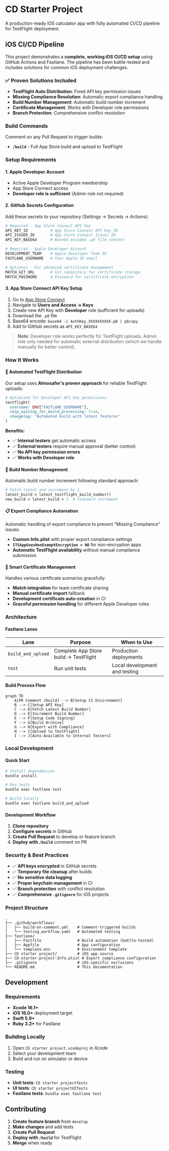 # CD Starter Project

A production-ready iOS calculator app with fully automated CI/CD pipeline for TestFlight deployment.

## iOS CI/CD Pipeline

This project demonstrates a **complete, working iOS CI/CD setup** using GitHub Actions and Fastlane. The pipeline has been battle-tested and includes solutions for common iOS deployment challenges.

### ✅ **Proven Solutions Included**

- **TestFlight Auto Distribution**: Fixed API key permission issues
- **Missing Compliance Resolution**: Automatic export compliance handling
- **Build Number Management**: Automatic build number increment
- **Certificate Management**: Works with Developer role permissions
- **Branch Protection**: Comprehensive conflict resolution

### Build Commands

Comment on any Pull Request to trigger builds:

- **`/build`** - Full App Store build and upload to TestFlight

### Setup Requirements

#### 1. Apple Developer Account
- Active Apple Developer Program membership
- App Store Connect access
- **Developer role is sufficient** (Admin role not required)

#### 2. GitHub Secrets Configuration

Add these secrets to your repository (Settings → Secrets → Actions):

```bash
# Required - App Store Connect API Key
API_KEY_ID          # App Store Connect API Key ID
API_ISSUER_ID       # App Store Connect Issuer ID  
API_KEY_BASE64      # Base64 encoded .p8 file content

# Required - Apple Developer Account  
DEVELOPMENT_TEAM    # Apple Developer Team ID
FASTLANE_USERNAME   # Your Apple ID email

# Optional - For advanced certificate management
MATCH_GIT_URL       # Git repository for certificate storage
MATCH_PASSWORD      # Password for certificate encryption
```

#### 3. App Store Connect API Key Setup

1. Go to [App Store Connect](https://appstoreconnect.apple.com)
2. Navigate to **Users and Access → Keys**
3. Create new API Key with **Developer** role (sufficient for uploads)
4. Download the `.p8` file
5. Base64 encode: `base64 -i AuthKey_XXXXXXXXXX.p8 | pbcopy`
6. Add to GitHub secrets as `API_KEY_BASE64`

> **Note**: Developer role works perfectly for TestFlight uploads. Admin role only needed for automatic external distribution (which we handle manually for better control).

### How It Works

#### 🚀 **Automated TestFlight Distribution**

Our setup uses **Almosafer's proven approach** for reliable TestFlight uploads:

```ruby
# Optimized for Developer API key permissions
testflight(
  username: ENV["FASTLANE_USERNAME"],
  skip_waiting_for_build_processing: true,
  changelog: "Automated build with latest features"
)
```

**Benefits:**
- ✅ **Internal testers** get automatic access
- ✅ **External testers** require manual approval (better control)
- ✅ **No API key permission errors**
- ✅ **Works with Developer role**

#### 🔧 **Build Number Management**

Automatic build number increment following standard approach:

```ruby
# Fetch latest and increment by 1
latest_build = latest_testflight_build_number()
new_build = latest_build + 1  # Standard increment
```

#### 📋 **Export Compliance Automation**

Automatic handling of export compliance to prevent "Missing Compliance" issues:

- **Custom Info.plist** with proper export compliance settings
- **`ITSAppUsesNonExemptEncryption = NO`** for non-encryption apps
- **Automatic TestFlight availability** without manual compliance submission

#### 🔐 **Smart Certificate Management**

Handles various certificate scenarios gracefully:

- **Match integration** for team certificate sharing
- **Manual certificate import** fallback
- **Development certificate auto-creation** in CI
- **Graceful permission handling** for different Apple Developer roles

### Architecture

#### Fastlane Lanes

| Lane | Purpose | When to Use |
|------|---------|-------------|
| `build_and_upload` | Complete App Store build → TestFlight | Production deployments |
| `test` | Run unit tests | Local development and testing |

#### Build Process Flow

```mermaid
graph TD
    A[PR Comment /build] --> B[Setup CI Environment]
    B --> C[Setup API Key]
    C --> D[Fetch Latest Build Number]
    D --> E[Increment Build Number]
    E --> F[Setup Code Signing]
    F --> G[Build Archive]
    G --> H[Export with Compliance]
    H --> I[Upload to TestFlight]
    I --> J[Auto-Available to Internal Testers]
```

### Local Development

#### Quick Start
```bash
# Install dependencies
bundle install

# Run tests
bundle exec fastlane test

# Build locally
bundle exec fastlane build_and_upload
```

#### Development Workflow
1. **Clone repository**
2. **Configure secrets** in GitHub
3. **Create Pull Request** to develop or feature branch
4. **Deploy with `/build`** comment on PR

### Security & Best Practices

- ✅ **API keys encrypted** in GitHub secrets
- ✅ **Temporary file cleanup** after builds
- ✅ **No sensitive data logging**
- ✅ **Proper keychain management** in CI
- ✅ **Branch protection** with conflict resolution
- ✅ **Comprehensive `.gitignore`** for iOS projects

### Project Structure

```
.
├── .github/workflows/
│   ├── build-on-comment.yml    # Comment-triggered builds
│   └── testing_workflow.yaml   # Automated testing
├── fastlane/
│   ├── Fastfile                # Build automation (battle-tested)
│   ├── Appfile                 # App configuration
│   └── template.env            # Environment template
├── CD starter project/         # iOS app source
├── CD-starter-project-Info.plist # Export compliance configuration
├── .gitignore                  # iOS-specific exclusions
└── README.md                   # This documentation
```

## Development

### Requirements
- **Xcode 16.1+**
- **iOS 16.0+** deployment target
- **Swift 5.9+**
- **Ruby 3.2+** for Fastlane

### Building Locally
1. Open `CD starter project.xcodeproj` in Xcode
2. Select your development team
3. Build and run on simulator or device

### Testing
- **Unit tests**: `CD starter projectTests`
- **UI tests**: `CD starter projectUITests`
- **Fastlane tests**: `bundle exec fastlane test`

## Contributing

1. **Create feature branch** from `develop`
2. **Make changes** and add tests
3. **Create Pull Request**
4. **Deploy with `/build`** for TestFlight
5. **Merge** when ready